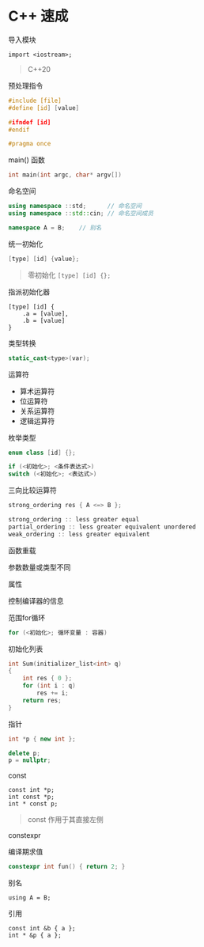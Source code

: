 # C++ 速成

导入模块 

`import <iostream>;`

> C++20



预处理指令

```C++
#include [file]
#define [id] [value]

#ifndef [id]
#endif

#pragma once
```



main() 函数

```C++
int main(int argc, char* argv[])
```



命名空间

```C++
using namespace ::std;		// 命名空间
using namespace ::std::cin;	// 命名空间成员

namespace A = B;	// 别名
```



统一初始化

```C++
[type] [id] {value};
```

> 零初始化 `[type] [id] {};`

 

指派初始化器

```
[type] [id] {
	.a = [value],
	.b = [value]
}
```





类型转换

```C++
static_cast<type>(var);
```



运算符

* 算术运算符
* 位运算符
* 关系运算符
* 逻辑运算符



枚举类型

```C++
enum class [id] {};
```



```C++
if (<初始化>; <条件表达式>)
switch (<初始化>; <表达式>)
```



三向比较运算符

```C++
strong_ordering res { A <=> B };

strong_ordering :: less greater equal
partial_ordering :: less greater equivalent unordered
weak_ordering :: less greater equivalent
```



 函数重载

参数数量或类型不同



属性

控制编译器的信息



范围for循环

```C++
for (<初始化>; 循环变量 : 容器)
```



初始化列表

```C++
int Sum(initializer_list<int> q)
{
	int res { 0 };
	for (int i : q)
		res += i;
	return res;
}
```



指针

```C++
int *p { new int };

delete p;
p = nullptr;
```



const

```
const int *p;
int const *p;
int * const p;
```

> const 作用于其直接左侧



constexpr

编译期求值

```C++
constexpr int fun() { return 2; }
```



别名

```
using A = B;
```



引用

```
const int &b { a };
int * &p { a };
```

